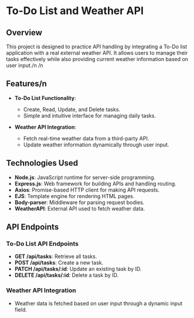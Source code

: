 # To-Do List and Weather API

## Overview
This project is designed to practice API handling by integrating a To-Do list application with a real external weather API. It allows users to manage their tasks effectively while also providing current weather information based on user input./n
/n

## Features/n
- **To-Do List Functionality**:
  - Create, Read, Update, and Delete tasks.
  - Simple and intuitive interface for managing daily tasks.
  
- **Weather API Integration**:
  - Fetch real-time weather data from a third-party API.
  - Update weather information dynamically through user input.
  
## Technologies Used
- **Node.js**: JavaScript runtime for server-side programming.
- **Express.js**: Web framework for building APIs and handling routing.
- **Axios**: Promise-based HTTP client for making API requests.
- **EJS**: Template engine for rendering HTML pages.
- **Body-parser**: Middleware for parsing request bodies.
- **WeatherAPI**: External API used to fetch weather data.

## API Endpoints
### To-Do List API Endpoints
- **GET /api/tasks**: Retrieve all tasks.
- **POST /api/tasks**: Create a new task.
- **PATCH /api/tasks/:id**: Update an existing task by ID.
- **DELETE /api/tasks/:id**: Delete a task by ID.

### Weather API Integration
- Weather data is fetched based on user input through a dynamic input field.
